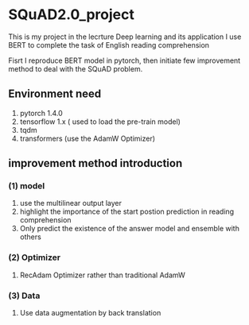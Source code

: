# SQuAD2.0_project
This is my project in the lecrture Deep learning and its application
I use BERT to complete the task of English reading comprehension 

Fisrt I reproduce BERT model in pytorch,
then initiate few improvement method to deal with the SQuAD problem.

## Environment need
1. pytorch 1.4.0
2. tensorflow 1.x ( used to load the pre-train model)
3. tqdm
4. transformers (use the AdamW Optimizer)

## improvement method introduction
### (1) model 
1. use the multilinear output layer
2. highlight the importance of the start postion prediction in reading comprehension
3. Only predict the existence of the answer model and ensemble with others

### (2) Optimizer
1. RecAdam Optimizer rather than traditional AdamW

### (3) Data
1. Use data augmentation by back translation
